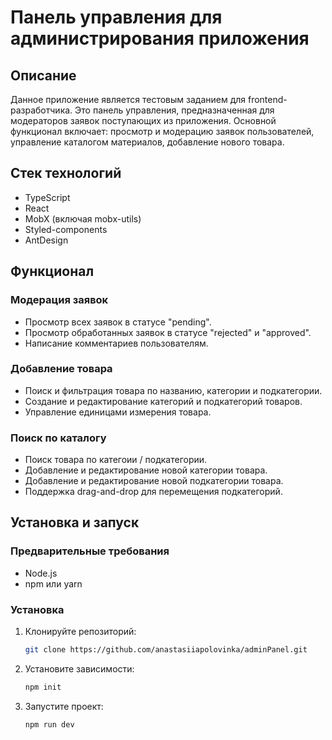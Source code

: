 # Панель управления для администрирования приложения

## Описание

Данное приложение является тестовым заданием для frontend-разработчика. Это панель управления, предназначенная для модераторов заявок поступающих из приложения. Основной функционал включает: просмотр и модерацию заявок пользователей, управление каталогом материалов, добавление нового товара.

## Стек технологий

- TypeScript
- React
- MobX (включая mobx-utils)
- Styled-components
- AntDesign

## Функционал

### Модерация заявок

- Просмотр всех заявок в статусе "pending".
- Просмотр обработанных заявок в статусе "rejected" и "approved".
- Написание комментариев пользователям.

### Добавление товара

- Поиск и фильтрация товара по названию, категории и подкатегории.
- Создание и редактирование категорий и подкатегорий товаров.
- Управление единицами измерения товара.

### Поиск по каталогу

- Поиск товара по категоии / подкатегории.
- Добавление и редактирование новой категории товара.
- Добавление и редактирование новой подкатегории товара.
- Поддержка drag-and-drop для перемещения подкатегорий.

## Установка и запуск

### Предварительные требования

- Node.js
- npm или yarn

### Установка

1. Клонируйте репозиторий:
   ```bash
   git clone https://github.com/anastasiiapolovinka/adminPanel.git
   ```
2. Установите зависимости:
   ```bash
   npm init
   ```
3. Запустите проект:
   ```bash
   npm run dev
   ```
